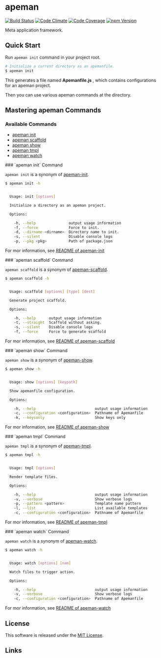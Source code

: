 apeman
==========

<!-- Badge Start -->
<a name="badges"></a>

[![Build Status][bd_travis_shield_url]][bd_travis_url]
[![Code Climate][bd_codeclimate_shield_url]][bd_codeclimate_url]
[![Code Coverage][bd_codeclimate_coverage_shield_url]][bd_codeclimate_url]
[![npm Version][bd_npm_shield_url]][bd_npm_url]

[bd_repo_url]: https://github.com/apeman-labo/apeman
[bd_travis_url]: http://travis-ci.org/apeman-labo/apeman
[bd_travis_shield_url]: http://img.shields.io/travis/apeman-labo/apeman.svg?style=flat
[bd_license_url]: https://github.com/apeman-labo/apeman/blob/master/LICENSE
[bd_codeclimate_url]: http://codeclimate.com/github/apeman-labo/apeman
[bd_codeclimate_shield_url]: http://img.shields.io/codeclimate/github/apeman-labo/apeman.svg?style=flat
[bd_codeclimate_coverage_shield_url]: http://img.shields.io/codeclimate/coverage/github/apeman-labo/apeman.svg?style=flat
[bd_gemnasium_url]: https://gemnasium.com/apeman-labo/apeman
[bd_gemnasium_shield_url]: https://gemnasium.com/apeman-labo/apeman.svg
[bd_npm_url]: http://www.npmjs.org/package/apeman
[bd_npm_shield_url]: http://img.shields.io/npm/v/apeman.svg?style=flat
[bd_bower_badge_url]: https://img.shields.io/bower/v/apeman.svg?style=flat

<!-- Badge End -->


<!-- Description Start -->
<a name="description"></a>

Meta application framework.

<!-- Description End -->


<!-- Overview Start -->
<a name="overview"></a>


<!-- Overview End -->


<!-- Sections Start -->
<a name="sections"></a>

<!-- Section from "doc/readme/02.Quick Start.md.hbs" Start -->

<a name="section-doc-readme-02-quick-start-md"></a>
Quick Start
------------

Run `apeman init` command in your project root.

```bash
# Initialize a current directory as an apemanfile.
$ apeman init
```

This generates a file named **Apemanfile.js** , which contains configurations for an apeman project.

Then you can use various apeman commands at the directory.

<!-- Section from "doc/readme/02.Quick Start.md.hbs" End -->

<!-- Section from "doc/readme/03.Command.md.hbs" Start -->

<a name="section-doc-readme-03-command-md"></a>
Mastering apeman Commands
-----

### Available Commands

- [apeman init](#command-init)
- [apeman scaffold](#command-scaffold)
- [apeman show](#command-show)
- [apeman tmpl](#command-tmpl)
- [apeman watch](#command-watch)

<a name="command-init" />
### `apeman init` Command

`apeman init` is a synonym of [apeman-init](https://www.npmjs.com/package/apeman-init).

```bash
$ apeman init -h


  Usage: init [options]

  Initialize a directory as an apeman project.

  Options:

    -h, --help               output usage information
    -f, --force              Force to init.
    -d, --dirname <dirname>  Directory name to init.
    -s, --silent             Disable console logs
    -p, --pkg <pkg>          Path of package.json


```

For mor information, see [README of apeman-init](https://github.com/apeman-repo/apeman-init#readme)

<a name="command-scaffold" />
### `apeman scaffold` Command

`apeman scaffold` is a synonym of [apeman-scaffold](https://www.npmjs.com/package/apeman-scaffold).

```bash
$ apeman scaffold -h


  Usage: scaffold [options] [type] [dest]

  Generate project scaffold.

  Options:

    -h, --help      output usage information
    -t, --straight  Scaffold without asking.
    -s, --silent    Disable console logs
    -f, --force     Force to generate scaffold


```

For mor information, see [README of apeman-scaffold](https://github.com/apeman-repo/apeman-scaffold#readme)

<a name="command-show" />
### `apeman show` Command

`apeman show` is a synonym of [apeman-show](https://www.npmjs.com/package/apeman-show).

```bash
$ apeman show -h


  Usage: show [options] [keypath]

  Show apemanfile configuration.

  Options:

    -h, --help                           output usage information
    -c, --configuration <configuration>  Pathname of Apemanfile
    -k, --keysonly                       Show keys only


```

For mor information, see [README of apeman-show](https://github.com/apeman-repo/apeman-show#readme)

<a name="command-tmpl" />
### `apeman tmpl` Command

`apeman tmpl` is a synonym of [apeman-tmpl](https://www.npmjs.com/package/apeman-tmpl).

```bash
$ apeman tmpl -h


  Usage: tmpl [options]

  Render template files.

  Options:

    -h, --help                           output usage information
    -v, --verbose                        Show verbose logs
    -p, --pattern <pattern>              Template name pattern
    -l, --list                           List available templates
    -c, --configuration <configuration>  Pathname of Apemanfile


```

For mor information, see [README of apeman-tmpl](https://github.com/apeman-repo/apeman-tmpl#readme)

<a name="command-watch" />
### `apeman watch` Command

`apeman watch` is a synonym of [apeman-watch](https://www.npmjs.com/package/apeman-watch).

```bash
$ apeman watch -h


  Usage: watch [options] [nam]

  Watch files to trigger action.

  Options:

    -h, --help                           output usage information
    -v, --verbose                        Show verbose logs
    -c, --configuration <configuration>  Pathname of Apemanfile


```

For mor information, see [README of apeman-watch](https://github.com/apeman-repo/apeman-watch#readme)


<!-- Section from "doc/readme/03.Command.md.hbs" End -->


<!-- Sections Start -->


<!-- LICENSE Start -->
<a name="license"></a>

License
-------
This software is released under the [MIT License](https://github.com/apeman-labo/apeman/blob/master/LICENSE).

<!-- LICENSE End -->


<!-- Links Start -->
<a name="links"></a>

Links
------


<!-- Links End -->
